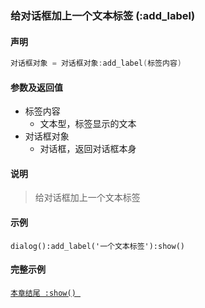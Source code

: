 ### 给对话框加上一个文本标签 \(**:add\_label**\)


#### 声明
```lua
对话框对象 = 对话框对象:add_label(标签内容)
```

#### 参数及返回值
- 标签内容
    - 文本型，标签显示的文本
- 对话框对象
    - 对话框，返回对话框本身


#### 说明
> 给对话框加上一个文本标签  


#### 示例  
```
dialog():add_label('一个文本标签'):show()
```


#### 完整示例
[`本章结尾 :show() `](/Handbook/dialog/_show.md)  

